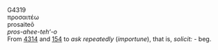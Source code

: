 G4319  
προσαιτέω  
prosaiteō  
*pros-ahee-teh‘-o*  
From [4314](g4314) and [154](g0154) to *ask* *repeatedly* (*importune*),
that is, *solicit:* - beg.  
